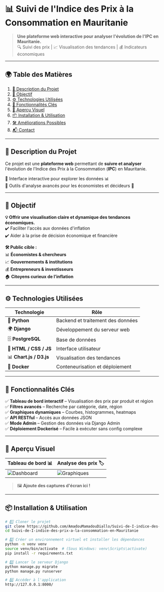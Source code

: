 # 📊 Suivi de l'Indice des Prix à la Consommation en Mauritanie

> **Une plateforme web interactive pour analyser l'évolution de l'IPC en Mauritanie.**  
> 🔍 Suivi des prix | 📈 Visualisation des tendances | 💰 Indicateurs économiques  

---

## 🌍 Table des Matières  
1. [📖 Description du Projet](#-description-du-projet)  
2. [🎯 Objectif](#-objectif)  
3. [⚙️ Technologies Utilisées](#%EF%B8%8F-technologies-utilisées)  
4. [🚀 Fonctionnalités Clés](#-fonctionnalités-clés)  
5. [📸 Aperçu Visuel](#-aperçu-visuel)  
6. [📦 Installation & Utilisation](#-installation--utilisation)  
7. [🛠️ Améliorations Possibles](#%EF%B8%8F-améliorations-possibles)  
8. [📬 Contact](#-contact)  

---

## 📖 Description du Projet  
Ce projet est une **plateforme web** permettant de **suivre et analyser** l'évolution de l'Indice des Prix à la Consommation (**IPC**) en Mauritanie.  

🔹 Interface interactive pour explorer les données 📊  
🔹 Outils d'analyse avancés pour les économistes et décideurs 🏦  

---

## 🎯 Objectif  
**💡 Offrir une visualisation claire et dynamique des tendances économiques.**  
✔️ Faciliter l'accès aux données d'inflation  
✔️ Aider à la prise de décision économique et financière  

**🛠️ Public cible :**  
📊 **Économistes & chercheurs**  
📈 **Gouvernements & institutions**  
💰 **Entrepreneurs & investisseurs**  
🏠 **Citoyens curieux de l’inflation**  

---

## ⚙️ Technologies Utilisées  

| Technologie | Rôle |
|------------|------|
| 🐍 **Python** | Backend et traitement des données |
| 🌍 **Django** | Développement du serveur web |
| 🗄️ **PostgreSQL** | Base de données |
| 🎨 **HTML / CSS / JS** | Interface utilisateur |
| 📊 **Chart.js / D3.js** | Visualisation des tendances |
| 🐳 **Docker** | Conteneurisation et déploiement |

---

## 🚀 Fonctionnalités Clés  
✅ **Tableau de bord interactif** – Visualisation des prix par produit et région  
✅ **Filtres avancés** – Recherche par catégorie, date, région  
✅ **Graphiques dynamiques** – Courbes, histogrammes, heatmaps  
✅ **API RESTful** – Accès aux données JSON  
✅ **Mode Admin** – Gestion des données via Django Admin  
✅ **Déploiement Dockerisé** – Facile à exécuter sans config complexe  

---

## 📸 Aperçu Visuel  

| Tableau de bord 📊 | Analyse des prix 🏷️ |
|--------------------|--------------------|
| ![Dashboard](https://via.placeholder.com/600x300) | ![Graphiques](https://via.placeholder.com/600x300) |

> 🖼️ **Ajoute des captures d'écran ici !**  

---

## 📦 Installation & Utilisation  

```bash
# 1️⃣ Cloner le projet
git clone https://github.com/AmadouMamadouDiallo/Suivi-de-I-indice-des-prix-a-la-consommation-en-Mauritanie.git
cd Suivi-de-I-indice-des-prix-a-la-consommation-en-Mauritanie

# 2️⃣ Créer un environnement virtuel et installer les dépendances
python -m venv venv
source venv/bin/activate  # (Sous Windows: venv\Scripts\activate)
pip install -r requirements.txt

# 3️⃣ Lancer le serveur Django
python manage.py migrate
python manage.py runserver

# 4️⃣ Accéder à l'application
http://127.0.0.1:8000/
